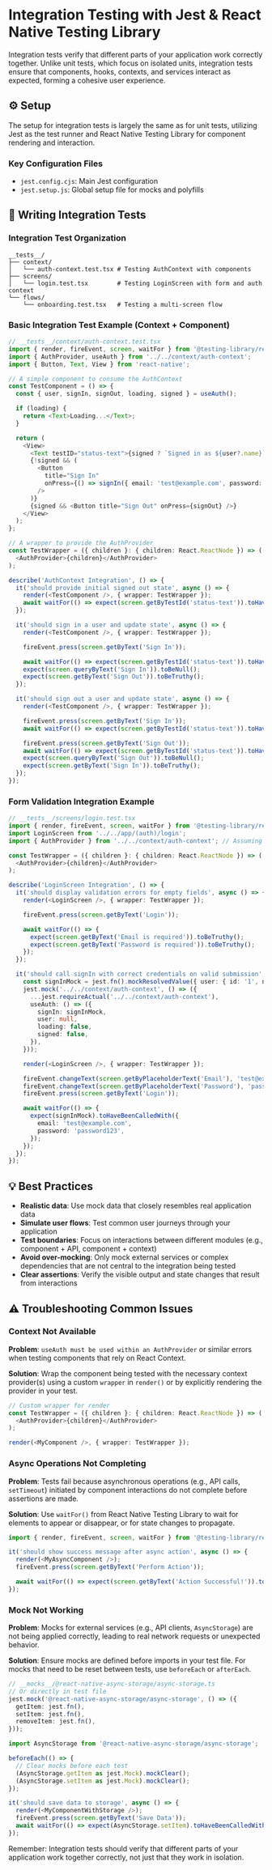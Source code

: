 # Integration Testing with Jest & React Native Testing Library

Integration tests verify that different parts of your application work correctly
together. Unlike unit tests, which focus on isolated units, integration tests
ensure that components, hooks, contexts, and services interact as expected,
forming a cohesive user experience.

## ⚙️ Setup

The setup for integration tests is largely the same as for unit tests, utilizing
Jest as the test runner and React Native Testing Library for component rendering
and interaction.

### Key Configuration Files

- `jest.config.cjs`: Main Jest configuration
- `jest.setup.js`: Global setup file for mocks and polyfills

## 📝 Writing Integration Tests

### Integration Test Organization

```
__tests__/
├── context/
│   └── auth-context.test.tsx # Testing AuthContext with components
├── screens/
│   └── login.test.tsx        # Testing LoginScreen with form and auth context
└── flows/
    └── onboarding.test.tsx   # Testing a multi-screen flow
```

### Basic Integration Test Example (Context + Component)

```typescript
// __tests__/context/auth-context.test.tsx
import { render, fireEvent, screen, waitFor } from '@testing-library/react-native';
import { AuthProvider, useAuth } from '../../context/auth-context';
import { Button, Text, View } from 'react-native';

// A simple component to consume the AuthContext
const TestComponent = () => {
  const { user, signIn, signOut, loading, signed } = useAuth();

  if (loading) {
    return <Text>Loading...</Text>;
  }

  return (
    <View>
      <Text testID="status-text">{signed ? `Signed in as ${user?.name}` : 'Signed out'}</Text>
      {!signed && (
        <Button
          title="Sign In"
          onPress={() => signIn({ email: 'test@example.com', password: 'password' })}
        />
      )}
      {signed && <Button title="Sign Out" onPress={signOut} />}
    </View>
  );
};

// A wrapper to provide the AuthProvider
const TestWrapper = ({ children }: { children: React.ReactNode }) => (
  <AuthProvider>{children}</AuthProvider>
);

describe('AuthContext Integration', () => {
  it('should provide initial signed out state', async () => {
    render(<TestComponent />, { wrapper: TestWrapper });
    await waitFor(() => expect(screen.getByTestId('status-text')).toHaveTextContent('Signed out'));
  });

  it('should sign in a user and update state', async () => {
    render(<TestComponent />, { wrapper: TestWrapper });

    fireEvent.press(screen.getByText('Sign In'));

    await waitFor(() => expect(screen.getByTestId('status-text')).toHaveTextContent('Signed in as test'));
    expect(screen.queryByText('Sign In')).toBeNull();
    expect(screen.getByText('Sign Out')).toBeTruthy();
  });

  it('should sign out a user and update state', async () => {
    render(<TestComponent />, { wrapper: TestWrapper });

    fireEvent.press(screen.getByText('Sign In'));
    await waitFor(() => expect(screen.getByTestId('status-text')).toHaveTextContent('Signed in as test'));

    fireEvent.press(screen.getByText('Sign Out'));
    await waitFor(() => expect(screen.getByTestId('status-text')).toHaveTextContent('Signed out'));
    expect(screen.queryByText('Sign Out')).toBeNull();
    expect(screen.getByText('Sign In')).toBeTruthy();
  });
});
```

### Form Validation Integration Example

```typescript
// __tests__/screens/login.test.tsx
import { render, fireEvent, screen, waitFor } from '@testing-library/react-native';
import LoginScreen from '../../app/(auth)/login';
import { AuthProvider } from '../../context/auth-context'; // Assuming AuthProvider is needed

const TestWrapper = ({ children }: { children: React.ReactNode }) => (
  <AuthProvider>{children}</AuthProvider>
);

describe('LoginScreen Integration', () => {
  it('should display validation errors for empty fields', async () => {
    render(<LoginScreen />, { wrapper: TestWrapper });

    fireEvent.press(screen.getByText('Login'));

    await waitFor(() => {
      expect(screen.getByText('Email is required')).toBeTruthy();
      expect(screen.getByText('Password is required')).toBeTruthy();
    });
  });

  it('should call signIn with correct credentials on valid submission', async () => {
    const signInMock = jest.fn().mockResolvedValue({ user: { id: '1', name: 'Test User' } });
    jest.mock('../../context/auth-context', () => ({
      ...jest.requireActual('../../context/auth-context'),
      useAuth: () => ({
        signIn: signInMock,
        user: null,
        loading: false,
        signed: false,
      }),
    }));

    render(<LoginScreen />, { wrapper: TestWrapper });

    fireEvent.changeText(screen.getByPlaceholderText('Email'), 'test@example.com');
    fireEvent.changeText(screen.getByPlaceholderText('Password'), 'password123');
    fireEvent.press(screen.getByText('Login'));

    await waitFor(() => {
      expect(signInMock).toHaveBeenCalledWith({
        email: 'test@example.com',
        password: 'password123',
      });
    });
  });
});
```

## 💡 Best Practices

- **Realistic data**: Use mock data that closely resembles real application data
- **Simulate user flows**: Test common user journeys through your application
- **Test boundaries**: Focus on interactions between different modules (e.g.,
  component + API, component + context)
- **Avoid over-mocking**: Only mock external services or complex dependencies
  that are not central to the integration being tested
- **Clear assertions**: Verify the visible output and state changes that result
  from interactions

## ⚠️ Troubleshooting Common Issues

### Context Not Available

**Problem**: `useAuth must be used within an AuthProvider` or similar errors
when testing components that rely on React Context.

**Solution**: Wrap the component being tested with the necessary context
provider(s) using a custom `wrapper` in `render()` or by explicitly rendering
the provider in your test.

```typescript
// Custom wrapper for render
const TestWrapper = ({ children }: { children: React.ReactNode }) => (
  <AuthProvider>{children}</AuthProvider>
);

render(<MyComponent />, { wrapper: TestWrapper });
```

### Async Operations Not Completing

**Problem**: Tests fail because asynchronous operations (e.g., API calls,
`setTimeout`) initiated by component interactions do not complete before
assertions are made.

**Solution**: Use `waitFor()` from React Native Testing Library to wait for
elements to appear or disappear, or for state changes to propagate.

```typescript
import { render, fireEvent, screen, waitFor } from '@testing-library/react-native';

it('should show success message after async action', async () => {
  render(<MyAsyncComponent />);
  fireEvent.press(screen.getByText('Perform Action'));

  await waitFor(() => expect(screen.getByText('Action Successful!')).toBeTruthy());
});
```

### Mock Not Working

**Problem**: Mocks for external services (e.g., API clients, `AsyncStorage`) are
not being applied correctly, leading to real network requests or unexpected
behavior.

**Solution**: Ensure mocks are defined before imports in your test file. For
mocks that need to be reset between tests, use `beforeEach` or `afterEach`.

```typescript
// __mocks__/@react-native-async-storage/async-storage.ts
// Or directly in test file
jest.mock('@react-native-async-storage/async-storage', () => ({
  getItem: jest.fn(),
  setItem: jest.fn(),
  removeItem: jest.fn(),
}));

import AsyncStorage from '@react-native-async-storage/async-storage';

beforeEach(() => {
  // Clear mocks before each test
  (AsyncStorage.getItem as jest.Mock).mockClear();
  (AsyncStorage.setItem as jest.Mock).mockClear();
});

it('should save data to storage', async () => {
  render(<MyComponentWithStorage />);
  fireEvent.press(screen.getByText('Save Data'));
  await waitFor(() => expect(AsyncStorage.setItem).toHaveBeenCalledWith('key', 'value'));
});
```

Remember: Integration tests should verify that different parts of your
application work together correctly, not just that they work in isolation.
